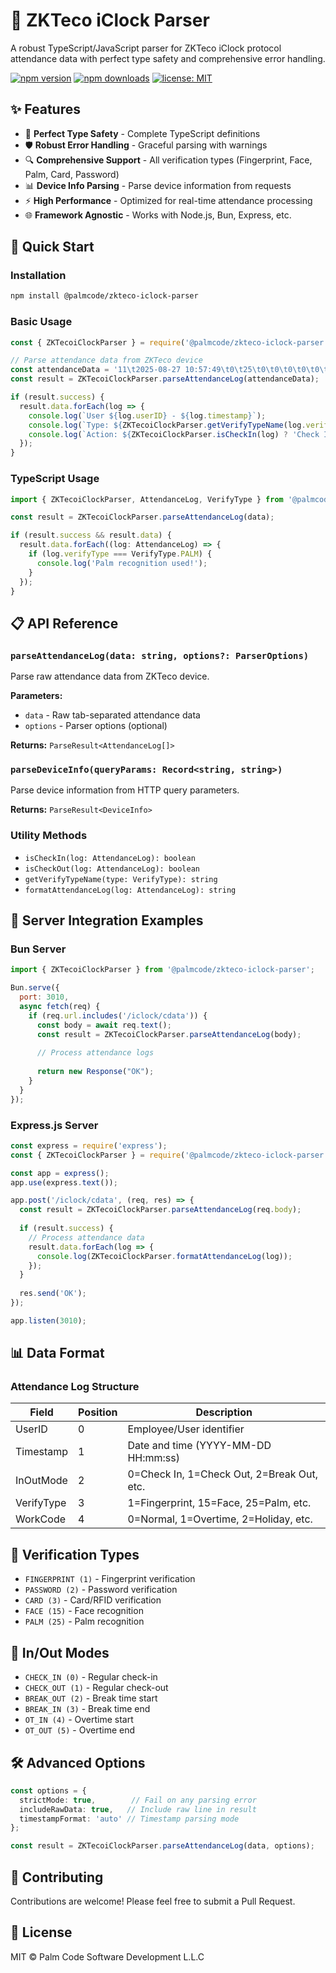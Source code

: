 # 🔐 ZKTeco iClock Parser

A robust TypeScript/JavaScript parser for ZKTeco iClock protocol attendance data with perfect type safety and comprehensive error handling.

[![npm version](https://img.shields.io/npm/v/@palmcode/zkteco-iclock-parser.svg)](https://www.npmjs.com/package/@palmcode/zkteco-iclock-parser)
[![npm downloads](https://img.shields.io/npm/dm/@palmcode/zkteco-iclock-parser.svg)](https://www.npmjs.com/package/@palmcode/zkteco-iclock-parser)
[![license: MIT](https://img.shields.io/badge/license-MIT-yellow.svg)](./LICENSE)

## ✨ Features

- 🎯 **Perfect Type Safety** - Complete TypeScript definitions
- 🛡️ **Robust Error Handling** - Graceful parsing with warnings
- 🔍 **Comprehensive Support** - All verification types (Fingerprint, Face, Palm, Card, Password)
- 📊 **Device Info Parsing** - Parse device information from requests
- ⚡ **High Performance** - Optimized for real-time attendance processing
- 🌐 **Framework Agnostic** - Works with Node.js, Bun, Express, etc.

## 🚀 Quick Start

### Installation

```bash
npm install @palmcode/zkteco-iclock-parser
```

### Basic Usage

```javascript
const { ZKTecoiClockParser } = require('@palmcode/zkteco-iclock-parser');

// Parse attendance data from ZKTeco device
const attendanceData = '11\t2025-08-27 10:57:49\t0\t25\t0\t0\t0\t0\t0\t0';
const result = ZKTecoiClockParser.parseAttendanceLog(attendanceData);

if (result.success) {
  result.data.forEach(log => {
    console.log(`User ${log.userID} - ${log.timestamp}`);
    console.log(`Type: ${ZKTecoiClockParser.getVerifyTypeName(log.verifyType)}`);
    console.log(`Action: ${ZKTecoiClockParser.isCheckIn(log) ? 'Check In' : 'Check Out'}`);
  });
}
```

### TypeScript Usage

```typescript
import { ZKTecoiClockParser, AttendanceLog, VerifyType } from '@palmcode/zkteco-iclock-parser';

const result = ZKTecoiClockParser.parseAttendanceLog(data);

if (result.success && result.data) {
  result.data.forEach((log: AttendanceLog) => {
    if (log.verifyType === VerifyType.PALM) {
      console.log('Palm recognition used!');
    }
  });
}
```

## 📋 API Reference

### `parseAttendanceLog(data: string, options?: ParserOptions)`

Parse raw attendance data from ZKTeco device.

**Parameters:**
- `data` - Raw tab-separated attendance data
- `options` - Parser options (optional)

**Returns:** `ParseResult<AttendanceLog[]>`

### `parseDeviceInfo(queryParams: Record<string, string>)`

Parse device information from HTTP query parameters.

**Returns:** `ParseResult<DeviceInfo>`

### Utility Methods

- `isCheckIn(log: AttendanceLog): boolean`
- `isCheckOut(log: AttendanceLog): boolean` 
- `getVerifyTypeName(type: VerifyType): string`
- `formatAttendanceLog(log: AttendanceLog): string`

## 🔧 Server Integration Examples

### Bun Server

```javascript
import { ZKTecoiClockParser } from '@palmcode/zkteco-iclock-parser';

Bun.serve({
  port: 3010,
  async fetch(req) {
    if (req.url.includes('/iclock/cdata')) {
      const body = await req.text();
      const result = ZKTecoiClockParser.parseAttendanceLog(body);
      
      // Process attendance logs
      
      return new Response("OK");
    }
  }
});
```

### Express.js Server

```javascript
const express = require('express');
const { ZKTecoiClockParser } = require('@palmcode/zkteco-iclock-parser');

const app = express();
app.use(express.text());

app.post('/iclock/cdata', (req, res) => {
  const result = ZKTecoiClockParser.parseAttendanceLog(req.body);
  
  if (result.success) {
    // Process attendance data
    result.data.forEach(log => {
      console.log(ZKTecoiClockParser.formatAttendanceLog(log));
    });
  }
  
  res.send('OK');
});

app.listen(3010);
```

## 📊 Data Format

### Attendance Log Structure

| Field | Position | Description |
|-------|----------|-------------|
| UserID | 0 | Employee/User identifier |
| Timestamp | 1 | Date and time (YYYY-MM-DD HH:mm:ss) |
| InOutMode | 2 | 0=Check In, 1=Check Out, 2=Break Out, etc. |
| VerifyType | 3 | 1=Fingerprint, 15=Face, 25=Palm, etc. |
| WorkCode | 4 | 0=Normal, 1=Overtime, 2=Holiday, etc. |

## 🎯 Verification Types

- `FINGERPRINT (1)` - Fingerprint verification
- `PASSWORD (2)` - Password verification
- `CARD (3)` - Card/RFID verification
- `FACE (15)` - Face recognition
- `PALM (25)` - Palm recognition

## 🔄 In/Out Modes

- `CHECK_IN (0)` - Regular check-in
- `CHECK_OUT (1)` - Regular check-out
- `BREAK_OUT (2)` - Break time start
- `BREAK_IN (3)` - Break time end
- `OT_IN (4)` - Overtime start
- `OT_OUT (5)` - Overtime end

## 🛠️ Advanced Options

```typescript
const options = {
  strictMode: true,        // Fail on any parsing error
  includeRawData: true,   // Include raw line in result
  timestampFormat: 'auto' // Timestamp parsing mode
};

const result = ZKTecoiClockParser.parseAttendanceLog(data, options);
```

## 🤝 Contributing

Contributions are welcome! Please feel free to submit a Pull Request.

## 📄 License

MIT © Palm Code Software Development L.L.C
